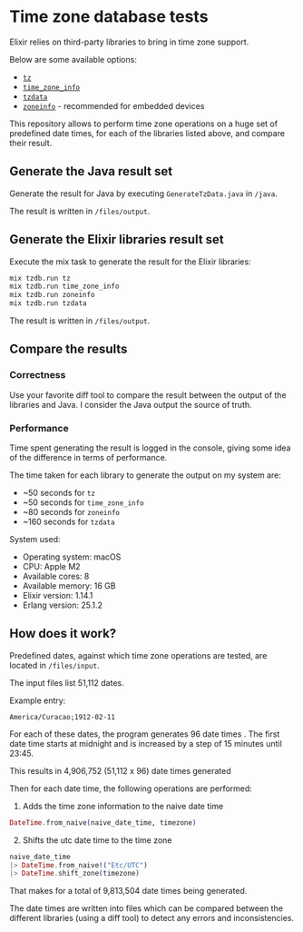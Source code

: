 # Time zone database tests

Elixir relies on third-party libraries to bring in time zone support.

Below are some available options:

* [`tz`](https://github.com/mathieuprog/tz)
* [`time_zone_info`](https://github.com/hrzndhrn/time_zone_info)
* [`tzdata`](https://github.com/lau/tzdata)
* [`zoneinfo`](https://github.com/smartrent/zoneinfo) -
  recommended for embedded devices

This repository allows to perform time zone operations on a huge set of predefined date times, for each of the libraries listed above, and compare their result.

## Generate the Java result set

Generate the result for Java by executing `GenerateTzData.java` in `/java`.

The result is written in `/files/output`.

## Generate the Elixir libraries result set

Execute the mix task to generate the result for the Elixir libraries:

```bash
mix tzdb.run tz
mix tzdb.run time_zone_info
mix tzdb.run zoneinfo
mix tzdb.run tzdata
```

The result is written in `/files/output`.

## Compare the results

### Correctness

Use your favorite diff tool to compare the result between the output of the libraries and Java. I consider the Java output the source of truth.

### Performance

Time spent generating the result is logged in the console, giving some idea of the difference in terms of performance.

The time taken for each library to generate the output on my system are:
*  ~50 seconds for `tz`
*  ~50 seconds for `time_zone_info`
*  ~80 seconds for `zoneinfo`
*  ~160 seconds for `tzdata`

System used:
* Operating system: macOS
* CPU: Apple M2
* Available cores: 8
* Available memory: 16 GB
* Elixir version: 1.14.1
* Erlang version: 25.1.2

## How does it work?

Predefined dates, against which time zone operations are tested, are located in `/files/input`.

The input files list 51,112 dates.

 Example entry:
 ```text
America/Curacao;1912-02-11
```

For each of these dates, the program generates 96 date times . The first date time starts at midnight and is increased by a step of 15 minutes until 23:45.

This results in 4,906,752 (51,112 x 96) date times generated

Then for each date time, the following operations are performed:

1. Adds the time zone information to the naive date time
```elixir
DateTime.from_naive(naive_date_time, timezone)
```

2. Shifts the utc date time to the time zone
```elixir
naive_date_time
|> DateTime.from_naive!("Etc/UTC")
|> DateTime.shift_zone(timezone)
```

That makes for a total of 9,813,504 date times being generated.

The date times are written into files which can be compared between the different libraries (using a diff tool) to detect any errors and inconsistencies.
